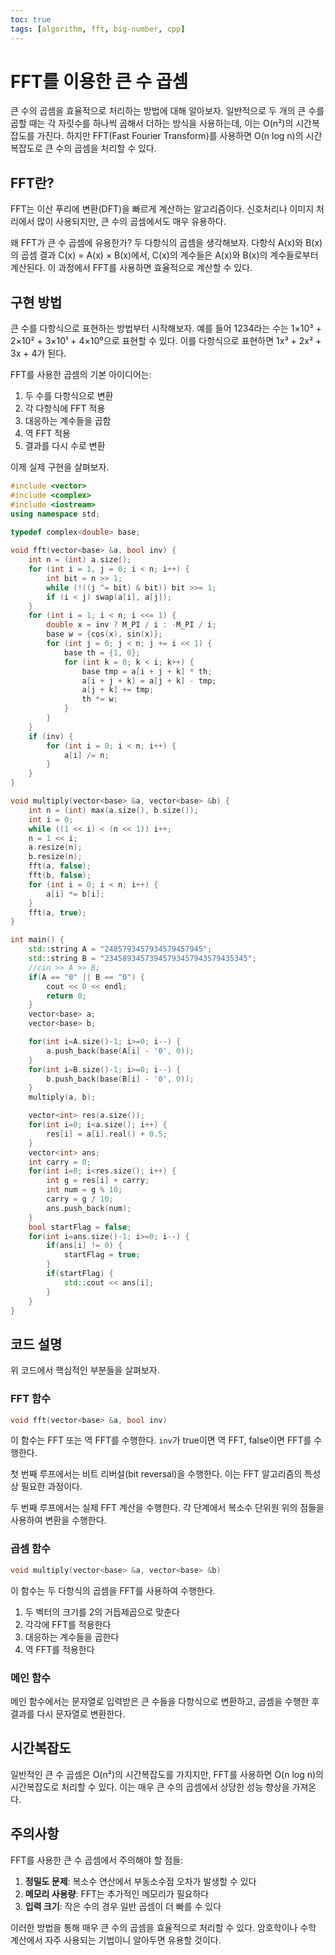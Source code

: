 ```yaml
---
toc: true
tags: [algorithm, fft, big-number, cpp]
---
```


# FFT를 이용한 큰 수 곱셈

큰 수의 곱셈을 효율적으로 처리하는 방법에 대해 알아보자. 일반적으로 두 개의 큰 수를 곱할 때는 각 자릿수를 하나씩 곱해서 더하는 방식을 사용하는데, 이는 O(n²)의 시간복잡도를 가진다. 하지만 FFT(Fast Fourier Transform)를 사용하면 O(n log n)의 시간복잡도로 큰 수의 곱셈을 처리할 수 있다.

## FFT란?

FFT는 이산 푸리에 변환(DFT)을 빠르게 계산하는 알고리즘이다. 신호처리나 이미지 처리에서 많이 사용되지만, 큰 수의 곱셈에서도 매우 유용하다. 

왜 FFT가 큰 수 곱셈에 유용한가? 두 다항식의 곱셈을 생각해보자. 다항식 A(x)와 B(x)의 곱셈 결과 C(x) = A(x) × B(x)에서, C(x)의 계수들은 A(x)와 B(x)의 계수들로부터 계산된다. 이 과정에서 FFT를 사용하면 효율적으로 계산할 수 있다.

## 구현 방법

큰 수를 다항식으로 표현하는 방법부터 시작해보자. 예를 들어 1234라는 수는 1×10³ + 2×10² + 3×10¹ + 4×10⁰으로 표현할 수 있다. 이를 다항식으로 표현하면 1x³ + 2x² + 3x + 4가 된다.

FFT를 사용한 곱셈의 기본 아이디어는:
1. 두 수를 다항식으로 변환
2. 각 다항식에 FFT 적용
3. 대응하는 계수들을 곱함
4. 역 FFT 적용
5. 결과를 다시 수로 변환

이제 실제 구현을 살펴보자.

```cpp
#include <vector>
#include <complex>
#include <iostream>
using namespace std;

typedef complex<double> base; 
 
void fft(vector<base> &a, bool inv) {
    int n = (int) a.size();
    for (int i = 1, j = 0; i < n; i++) {
        int bit = n >> 1;
        while (!((j ^= bit) & bit)) bit >>= 1;
        if (i < j) swap(a[i], a[j]);
    }
    for (int i = 1; i < n; i <<= 1) {
        double x = inv ? M_PI / i : -M_PI / i;
        base w = {cos(x), sin(x)};
        for (int j = 0; j < n; j += i << 1) {
            base th = {1, 0};
            for (int k = 0; k < i; k++) {
                base tmp = a[i + j + k] * th;
                a[i + j + k] = a[j + k] - tmp;
                a[j + k] += tmp;
                th *= w;
            }
        }
    }
    if (inv) {
        for (int i = 0; i < n; i++) {
            a[i] /= n;
        }
    }
}

void multiply(vector<base> &a, vector<base> &b) {
    int n = (int) max(a.size(), b.size());
    int i = 0;
    while ((1 << i) < (n << 1)) i++;
    n = 1 << i;
    a.resize(n);
    b.resize(n);
    fft(a, false);
    fft(b, false);
    for (int i = 0; i < n; i++) {
        a[i] *= b[i];
    }
    fft(a, true);
}

int main() {
    std::string A = "2485793457934579457945";
    std::string B = "23458934573945793457943579435345";
    //cin >> A >> B;
    if(A == "0" || B == "0") {
        cout << 0 << endl;
        return 0;
    }
    vector<base> a;
    vector<base> b;

    for(int i=A.size()-1; i>=0; i--) {
        a.push_back(base(A[i] - '0', 0));
    }
    for(int i=B.size()-1; i>=0; i--) {
        b.push_back(base(B[i] - '0', 0));
    }
    multiply(a, b);

    vector<int> res(a.size());
    for(int i=0; i<a.size(); i++) {
        res[i] = a[i].real() + 0.5;
    }
    vector<int> ans;
    int carry = 0;
    for(int i=0; i<res.size(); i++) { 
        int g = res[i] + carry;
        int num = g % 10;
        carry = g / 10;
        ans.push_back(num);
    }
    bool startFlag = false;
    for(int i=ans.size()-1; i>=0; i--) { 
        if(ans[i] != 0) {
            startFlag = true; 
        }
        if(startFlag) {
            std::cout << ans[i];
        }
    } 
}
```

## 코드 설명

위 코드에서 핵심적인 부분들을 살펴보자.

### FFT 함수
```cpp
void fft(vector<base> &a, bool inv)
```
이 함수는 FFT 또는 역 FFT를 수행한다. `inv`가 true이면 역 FFT, false이면 FFT를 수행한다. 

첫 번째 루프에서는 비트 리버설(bit reversal)을 수행한다. 이는 FFT 알고리즘의 특성상 필요한 과정이다.

두 번째 루프에서는 실제 FFT 계산을 수행한다. 각 단계에서 복소수 단위원 위의 점들을 사용하여 변환을 수행한다.

### 곱셈 함수
```cpp
void multiply(vector<base> &a, vector<base> &b)
```
이 함수는 두 다항식의 곱셈을 FFT를 사용하여 수행한다. 

1. 두 벡터의 크기를 2의 거듭제곱으로 맞춘다
2. 각각에 FFT를 적용한다
3. 대응하는 계수들을 곱한다
4. 역 FFT를 적용한다

### 메인 함수
메인 함수에서는 문자열로 입력받은 큰 수들을 다항식으로 변환하고, 곱셈을 수행한 후 결과를 다시 문자열로 변환한다.

## 시간복잡도

일반적인 큰 수 곱셈은 O(n²)의 시간복잡도를 가지지만, FFT를 사용하면 O(n log n)의 시간복잡도로 처리할 수 있다. 이는 매우 큰 수의 곱셈에서 상당한 성능 향상을 가져온다.

## 주의사항

FFT를 사용한 큰 수 곱셈에서 주의해야 할 점들:

1. **정밀도 문제**: 복소수 연산에서 부동소수점 오차가 발생할 수 있다
2. **메모리 사용량**: FFT는 추가적인 메모리가 필요하다
3. **입력 크기**: 작은 수의 경우 일반 곱셈이 더 빠를 수 있다

이러한 방법을 통해 매우 큰 수의 곱셈을 효율적으로 처리할 수 있다. 암호학이나 수학 계산에서 자주 사용되는 기법이니 알아두면 유용할 것이다.
